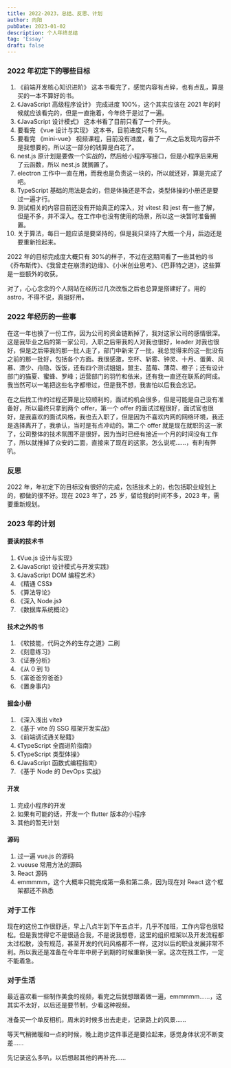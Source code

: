 ```yaml
---
title: 2022-2023，总结、反思、计划
author: 向阳
pubDate: 2023-01-02
description: 个人年终总结
tag: 'Essay'
draft: false
---
```


### 2022 年初定下的哪些目标

1. 《前端开发核心知识进阶》 这本书看完了，感觉内容有点碎，也有点乱，算是买的一本不算好的书。
2. 《JavaScript 高级程序设计》 完成进度 100%，这个其实应该在 2021 年的时候就应该看完的，但是一直拖着，今年终于是过了一遍。
3. 《JavaScript 设计模式》 这本书看了目前只看了一个开头。
4. 要看完 《vue 设计与实现》 这本书，目前进度只有 5%。
5. 要看完 《mini-vue》 视频课程，目前没有进度，看了一点之后发现内容并不是我想要的，所以这一部分的钱算是白花了。
6. nest.js 原计划是要做一个实战的，然后给小程序写接口，但是小程序后来用了云函数，所以 nest.js 就搁置了。
7. electron 工作中一直在用，而我也是负责这一块的，所以就还好，算是完成了吧。
8. TypeScript 基础的用法是会的，但是体操还是不会，类型体操的小册还是要过一遍才行。
9. 测试相关的内容目前还没有开始真正的深入，对 vitest 和 jest 有一些了解，但是不多，并不深入。在工作中也没有使用的场景，所以这一块暂时准备搁置。
10. 关于算法，每日一题应该是要坚持的，但是我只坚持了大概一个月，后边还是要重新捡起来。

2022 年的目标完成度大概只有 30%的样子，不过在这期间看了一些其他的书《乔布斯传》、《我曾走在崩溃的边缘》、《小米创业思考》、《巴菲特之道》，这些算是一些额外的收获。

对了，心心念念的个人网站在经历过几次改版之后也总算是搭建好了。用的 astro，不得不说，真挺好用。

### 2022 年经历的一些事

在这一年也换了一份工作，因为公司的资金链断掉了，我对这家公司的感情很深。这是我毕业之后的第一家公司，入职之后带我的人对我也很好，leader 对我也很好，但是之后带我的那一批人走了，部门中新来了一批，我总觉得来的这一批没有之前的那一批好，包括各个方面。我很感激，空杯、斩雾、钟灵、十月、蛋黄、风慕、漂少、舟隐、饭饭，还有四个测试姐姐，盟主、蓝莓、薄荷、橙子；还有设计部门的猫夏、蜜蜂、罗峰；运营部门的羽竹和依米，还有我一直还在联系的阿成。我当然可以一笔把这些名字都带过，但是我不想，我害怕以后我会忘记。

在之后找工作的过程还算是比较顺利的，面试的机会很多，但是可能是自己没有准备好，所以最终只拿到两个 offer，第一个 offer 的面试过程很好，面试官也很好，是我喜欢的面试风格，我也去入职了，但是因为不喜欢内网的网络环境，我还是选择离开了，我承认，当时是有点冲动的。第二个 offer 就是现在就职的这一家了，公司整体的技术氛围不是很好，因为当时已经有接近一个月的时间没有工作了，所以就推掉了众安的二面，直接来了现在的这家。怎么说呢……，有利有弊叭。

### 反思

2022 年，年初定下的目标没有很好的完成，包括技术上的，也包括职业规划上的，都做的很不好。现在 2023 年了，25 岁，留给我的时间不多，2023 年，需要重新规划。

### 2023 年的计划

#### 要读的技术书

1. 《Vue.js 设计与实现》
2. 《JavaScript 设计模式与开发实践》
3. 《JavaScript DOM 编程艺术》
4. 《精通 CSS》
5. 《算法导论》
6. 《深入 Node.js》
7. 《数据库系统概论》

#### 技术之外的书

1. 《软技能，代码之外的生存之道》二刷
2. 《刻意练习》
3. 《证券分析》
4. 《从 0 到 1》
5. 《富爸爸穷爸爸》
6. 《置身事内》

#### 掘金小册

1. 《深入浅出 vite》
2. 《基于 vite 的 SSG 框架开发实战》
3. 《前端调试通关秘籍》
4. 《TypeScript 全面进阶指南》
5. 《TypeScript 类型体操》
6. 《JavaScript 函数式编程指南》
7. 《基于 Node 的 DevOps 实战》

#### 开发

1. 完成小程序的开发
2. 如果有可能的话，开发一个 flutter 版本的小程序
3. 其他的暂无计划

#### 源码

1. 过一遍 vue.js 的源码
2. vueuse 常用方法的源码
3. React 源码
4. emmmmm，这个大概率只能完成第一条和第二条，因为现在对 React 这个框架都还不熟悉

### 对于工作

现在的这份工作很舒适，早上八点半到下午五点半，几乎不加班，工作内容也很轻松。但是我觉得它不是很适合我，不是说我想卷，这里的组织框架以及开发流程都太过松散，没有规范，甚至开发的代码风格都不一样，这对以后的职业发展非常不利。所以我还是准备在今年年中房子到期的时候重新换一家。这次在找工作，一定不能着急。

### 对于生活

最近喜欢看一些制作美食的视频，看完之后就想跟着做一遍，emmmmm……，这其实不太好，以后还是要节制，少看这种视频。

准备买一个单反相机，周末的时候多出去走走，记录路上的风景……

等天气稍微暖和一点的时候，晚上跑步这件事还是要捡起来，感觉身体状况不断变差……

先记录这么多叭，以后想起其他的再补充……
